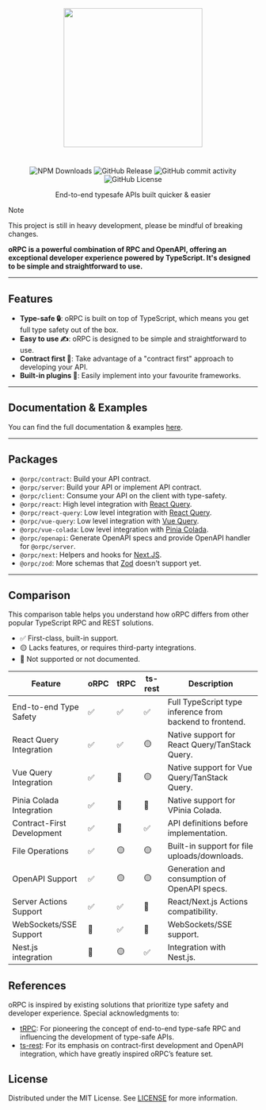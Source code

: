 <div align="center">
  <image align="center" src="https://orpc.unnoq.com/logo.webp" width=280 />
</div>

<h1></h1>

<div align="center">

![NPM Downloads](https://img.shields.io/npm/dm/%40orpc/server?logo=npm)
![GitHub Release](https://img.shields.io/github/v/release/unnoq/orpc?logo=github)
![GitHub commit activity](https://img.shields.io/github/commit-activity/m/unnoq/orpc?logo=git&logoColor=%23fff)
![GitHub License](https://img.shields.io/github/license/unnoq/orpc)

</div>

<p align="center">End-to-end typesafe APIs built quicker & easier</p>

> [!NOTE]
> This project is still in heavy development, please be mindful of breaking changes.

**oRPC is a powerful combination of RPC and OpenAPI, offering an exceptional developer experience powered by TypeScript. It's designed to be simple and straightforward to use.**

---

## Features

- **Type-safe 🔒**: oRPC is built on top of TypeScript, which means you get full type safety out of the box.
- **Easy to use ✍️**: oRPC is designed to be simple and straightforward to use.
- **Contract first 📝**: Take advantage of a "contract first" approach to developing your API.
- **Built-in plugins 🔌**: Easily implement into your favourite frameworks.

---

## Documentation & Examples

You can find the full documentation & examples [here](https://orpc.unnoq.com).

---

## Packages

- `@orpc/contract`: Build your API contract.
- `@orpc/server`: Build your API or implement API contract.
- `@orpc/client`: Consume your API on the client with type-safety.
- `@orpc/react`: High level integration with [React Query](https://tanstack.com/query/latest/docs/framework/react/overview).
- `@orpc/react-query`: Low level integration with [React Query](https://tanstack.com/query/latest/docs/framework/react/overview).
- `@orpc/vue-query`: Low level integration with [Vue Query](https://tanstack.com/query/latest/docs/framework/vue/overview).
- `@orpc/vue-colada`: Low level integration with [Pinia Colada](https://pinia-colada.esm.dev/).
- `@orpc/openapi`: Generate OpenAPI specs and provide OpenAPI handler for `@orpc/server`.
- `@orpc/next`: Helpers and hooks for [Next.JS](https://nextjs.org/).
- `@orpc/zod`: More schemas that [Zod](https://zod.dev/) doesn't support yet.

---

## Comparison

This comparison table helps you understand how oRPC differs from other popular TypeScript RPC and REST solutions.

- ✅ First-class, built-in support.
- 🟡 Lacks features, or requires third-party integrations.
- 🛑 Not supported or not documented.

| Feature                    | oRPC | tRPC | ts-rest | Description                                              |
| -------------------------- | ---- | ---- | ------- | -------------------------------------------------------- |
| End-to-end Type Safety     | ✅   | ✅   | ✅      | Full TypeScript type inference from backend to frontend. |
| React Query Integration    | ✅   | ✅   | 🟡      | Native support for React Query/TanStack Query.           |
| Vue Query Integration      | ✅   | 🛑   | 🟡      | Native support for Vue Query/TanStack Query.             |
| Pinia Colada Integration   | ✅   | 🛑   | 🛑      | Native support for VPinia Colada.                        |
| Contract-First Development | ✅   | 🛑   | ✅      | API definitions before implementation.                   |
| File Operations            | ✅   | 🟡   | 🟡      | Built-in support for file uploads/downloads.             |
| OpenAPI Support            | ✅   | 🟡   | 🟡      | Generation and consumption of OpenAPI specs.             |
| Server Actions Support     | ✅   | ✅   | 🛑      | React/Next.js Actions compatibility.                     |
| WebSockets/SSE Support     | 🛑   | ✅   | 🛑      | WebSockets/SSE support.                                  |
| Nest.js integration        | 🛑   | 🟡   | ✅      | Integration with Nest.js.                                |

## References

oRPC is inspired by existing solutions that prioritize type safety and developer experience. Special acknowledgments to:

- [tRPC](https://trpc.io): For pioneering the concept of end-to-end type-safe RPC and influencing the development of type-safe APIs.
- [ts-rest](https://ts-rest.com): For its emphasis on contract-first development and OpenAPI integration, which have greatly inspired oRPC’s feature set.

## License

Distributed under the MIT License. See [LICENSE](LICENSE) for more information.

